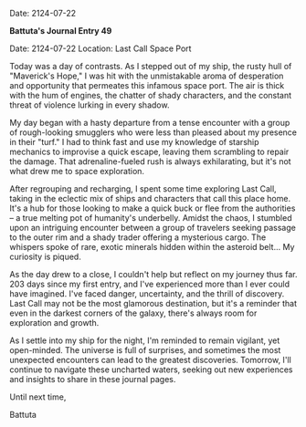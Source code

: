Date: 2124-07-22

**Battuta's Journal Entry 49**

Date: 2124-07-22
Location: Last Call Space Port

Today was a day of contrasts. As I stepped out of my ship, the rusty hull of "Maverick's Hope," I was hit with the unmistakable aroma of desperation and opportunity that permeates this infamous space port. The air is thick with the hum of engines, the chatter of shady characters, and the constant threat of violence lurking in every shadow.

My day began with a hasty departure from a tense encounter with a group of rough-looking smugglers who were less than pleased about my presence in their "turf." I had to think fast and use my knowledge of starship mechanics to improvise a quick escape, leaving them scrambling to repair the damage. That adrenaline-fueled rush is always exhilarating, but it's not what drew me to space exploration.

After regrouping and recharging, I spent some time exploring Last Call, taking in the eclectic mix of ships and characters that call this place home. It's a hub for those looking to make a quick buck or flee from the authorities – a true melting pot of humanity's underbelly. Amidst the chaos, I stumbled upon an intriguing encounter between a group of travelers seeking passage to the outer rim and a shady trader offering a mysterious cargo. The whispers spoke of rare, exotic minerals hidden within the asteroid belt... My curiosity is piqued.

As the day drew to a close, I couldn't help but reflect on my journey thus far. 203 days since my first entry, and I've experienced more than I ever could have imagined. I've faced danger, uncertainty, and the thrill of discovery. Last Call may not be the most glamorous destination, but it's a reminder that even in the darkest corners of the galaxy, there's always room for exploration and growth.

As I settle into my ship for the night, I'm reminded to remain vigilant, yet open-minded. The universe is full of surprises, and sometimes the most unexpected encounters can lead to the greatest discoveries. Tomorrow, I'll continue to navigate these uncharted waters, seeking out new experiences and insights to share in these journal pages.

Until next time,

Battuta